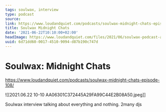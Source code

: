```yaml
---
tags: soulwax, interview
type: podcast
source:
link: https://www.loudandquiet.com/podcasts/soulwax-midnight-chats-episode-108/
title: Soulwax Midnight Chats
date: '2021-06-22T10:10:00+02:00'
headImage: https://www.loudandquiet.com/files/2021/06/soulwax-podcast-art.jpg
uuid: 6d71dd60-0017-4510-9094-d87b190c747d
---
```


# Soulwax: Midnight Chats
https://www.loudandquiet.com/podcasts/soulwax-midnight-chats-episode-108/

![[2021.06.22 10-10 AA06301C372445A29FA99C44E2B08A50.jpeg]]

Soulwax interview talking about everything and nothing.
2many djs
